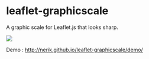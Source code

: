 # leaflet-graphicscale
A graphic scale for Leaflet.js that looks sharp.

![](http://nerik.github.io/leaflet-graphicscale/demo/demo.png)

Demo : http://nerik.github.io/leaflet-graphicscale/demo/
